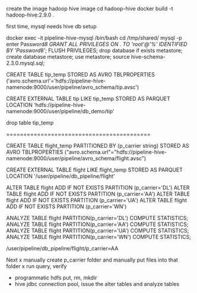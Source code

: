 create the image hadoop hive image
cd hadoop-hive
docker build -t hadoop-hive:2.9.0 .

first time, mysql needs hive db setup

docker exec -it pipeline-hive-mysql /bin/bash
cd /tmp/shared/
mysql -p
    enter Password*8
GRANT ALL PRIVILEGES ON *.* TO 'root'@'%' IDENTIFIED BY 'Password*8';
FLUSH PRIVILEGES;
drop database if exists metastore;
create database metastore;
use metastore;
source hive-schema-2.3.0.mysql.sql;

CREATE TABLE tip_temp
STORED AS AVRO
TBLPROPERTIES ('avro.schema.url'='hdfs://pipeline-hive-namenode:9000/user/pipeline/avro_schema/tip.avsc')

CREATE EXTERNAL TABLE tip
LIKE tip_temp
STORED AS PARQUET
LOCATION 'hdfs://pipeline-hive-namenode:9000/user/pipeline/db_demo/tip'

drop table tip_temp

==========================================

CREATE TABLE flight_temp
PARTITIONED BY (p_carrier string)
STORED AS AVRO
TBLPROPERTIES ("avro.schema.url"="hdfs://pipeline-hive-namenode:9000/user/pipeline/avro_schema/flight.avsc")

CREATE EXTERNAL TABLE flight
LIKE flight_temp
STORED AS PARQUET
LOCATION '/user/pipeline/db_pipeline/flight'

ALTER TABLE flight ADD IF NOT EXISTS PARTITION (p_carrier='DL')
ALTER TABLE flight ADD IF NOT EXISTS PARTITION (p_carrier='AA')
ALTER TABLE flight ADD IF NOT EXISTS PARTITION (p_carrier='UA')
ALTER TABLE flight ADD IF NOT EXISTS PARTITION (p_carrier='WN')

ANALYZE TABLE flight PARTITION(p_carrier='DL') COMPUTE STATISTICS;
ANALYZE TABLE flight PARTITION(p_carrier='AA') COMPUTE STATISTICS;
ANALYZE TABLE flight PARTITION(p_carrier='UA') COMPUTE STATISTICS;
ANALYZE TABLE flight PARTITION(p_carrier='WN') COMPUTE STATISTICS;


/user/pipeline/db_pipeline/flight/p_carrier=AA

Next
x manually create p_carrier folder and manually put files into that folder
x run query, verify
+ programmatic hdfs put, rm, mkdir
+ hive jdbc connection pool, issue the alter tables and analyze tables




